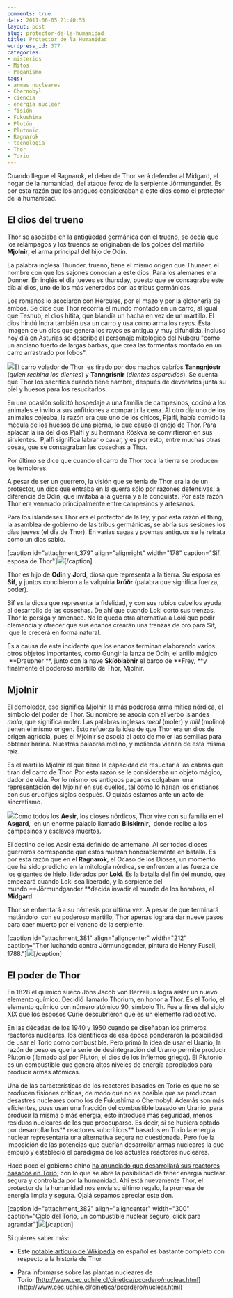 ```yaml
---
comments: true
date: 2011-06-05 21:40:55
layout: post
slug: protector-de-la-humanidad
title: Protector de la Humanidad
wordpress_id: 377
categories:
- misterios
- Mitos
- Paganismo
tags:
- armas nucleares
- Chernobyl
- ciencia
- energía nuclear
- fisión
- Fukushima
- Plutón
- Plutonio
- Ragnarok
- tecnología
- Thor
- Torio
---
```


Cuando llegue el Ragnarok, el deber de Thor será defender al Midgard, el hogar de la humanidad, del ataque feroz de la serpiente Jõrmungander. Es por esta razón que los antiguos consideraban a este dios como el protector de la humanidad.


## El dios del trueno


Thor se asociaba en la antigũedad germánica con el trueno, se decía que los relámpagos y los truenos se originaban de los golpes del martillo **Mjolnir**, el arma principal del hijo de Odín.

La palabra inglesa Thunder, trueno, tiene el mismo origen que Thunaer, el nombre con que los sajones conocían a este dios. Para los alemanes era Donner. En inglés el día jueves es thursday, puesto que se consagraba este día al dios, uno de los más venerados por las tribus germánicas.

Los romanos lo asociaron con Hércules, por el mazo y por la glotonería de ambos. Se dice que Thor recorría el mundo montado en un carro, al igual que Teshub, el dios hitita, que blandía un hacha en vez de un martillo. El dios hindú Indra también usa un carro y usa como arma los rayos. Esta imagen de un dios que genera los rayos es antigua y muy difundida. Incluso hoy día en Asturias se describe al personaje mitológico del Nuberu "como un anciano tuerto de largas barbas, que crea las tormentas montado en un carro arrastrado por lobos".

[![](http://www.akarru.org/blog/wp-content/uploads/2011/06/ElCarroDeThor-268x300.jpg)](http://www.akarru.org/blog/wp-content/uploads/2011/06/ElCarroDeThor.jpg)El carro volador de Thor  es tirado por dos machos cabríos **Tanngnjóstr** (_quien rechina los dientes_) y **Tanngrisnir** (_dientes esparcidos_). Se cuenta que Thor los sacrifica cuando tiene hambre, después de devorarlos junta su piel y huesos para los resucitarlos.

En una ocasión solicitó hospedaje a una familia de campesinos, cocinó a los animales e invito a sus anfitriones a compartir la cena. Al otro día uno de los animales cojeaba, la razón era que uno de los chicos, Pjalfi, había comido la médula de los huesos de una pierna, lo que causó el enojo de Thor. Para aplacar la ira del dios Pjalfi y su hermana Rõskva se convirtieron en sus sirvientes.  Pjalfi significa labrar o cavar, y es por esto, entre muchas otras cosas, que se consagraban las cosechas a Thor.

Por último se dice que cuando el carro de Thor toca la tierra se producen los temblores.

A pesar de ser un guerrero, la visión que se tenía de Thor era la de un protector, un dios que entraba en la guerra sólo por razones defensivas, a diferencia de Odin, que invitaba a la guerra y a la conquista. Por esta razón Thor era venerado principalmente entre campesinos y artesanos.

Para los islandeses Thor era el protector de la ley, y por esta razón el thing, la asamblea de gobierno de las tribus germánicas, se abría sus sesiones los días jueves (el día de Thor). En varias sagas y poemas antiguos se le retrata como un dios sabio.

[caption id="attachment_379" align="alignright" width="178" caption="Sif, esposa de Thor"][![](http://www.akarru.org/blog/wp-content/uploads/2011/06/Sif-223x300.jpg)](http://www.akarru.org/blog/wp-content/uploads/2011/06/Sif.jpg)[/caption]

Thor es hijo de **Odin** y **Jord**, diosa que representa a la tierra. Su esposa es **Sif**, y juntos concibieron a la valquiria **Þrúðr** (palabra que significa fuerza, poder).

Sif es la diosa que representa la fidelidad, y con sus rubios cabellos ayuda al desarrollo de las cosechas. De ahí que cuando Loki cortó sus trenzas, Thor le persiga y amenace. No le queda otra alternativa a Loki que pedir clemencia y ofrecer que sus enanos crearán una trenzas de oro para Sif,  que le crecerá en forma natural.

Es a causa de este incidente que los enanos terminan elaborando varios otros objetos importantes, como Gungir la lanza de Odín, el anillo mágico  **Draupner **, junto con la nave **Skíðblaðnir** el barco de **Frey, **y finalmente el poderoso martillo de Thor, Mjolnir.


## Mjolnir


El demoledor, eso significa Mjolnir, la más poderosa arma mítica nórdica, el símbolo del poder de Thor. Su nombre se asocia con el verbo islandes _mala_, que significa moler. Las palabras inglesas _meal_ (moler) y _mill_ (molino) tienen el mismo origen. Esto refuerza la idea de que Thor era un dios de origen agrícola, pues el Mjolnir se asocia al acto de moler las semillas para obtener harina. Nuestras palabras molino, y molienda vienen de esta misma raiz.

Es el martillo Mjolnir el que tiene la capacidad de resucitar a las cabras que tiran del carro de Thor. Por esta razón se le consideraba un objeto mágico, dador de vida. Por lo mismo los antiguos paganos colgaban  una representación del Mjolnir en sus cuellos, tal como lo harían los cristianos con sus crucifijos siglos después. O quizás estamos ante un acto de sincretismo.

[![](http://www.akarru.org/blog/wp-content/uploads/2011/06/Mjollnir.png)](http://www.akarru.org/blog/wp-content/uploads/2011/06/Mjollnir.png)Como todos los **Aesir**, los dioses nórdicos, Thor vive con su familia en el **Asgard**,  en un enorme palacio llamado **Bilskirnir**,  donde recibe a los campesinos y esclavos muertos.

El destino de los Aesir está definido de antemano. Al ser todos dioses guerreros corresponde que estos mueran honorablemente en batalla. Es por esta razón que en el **Ragnarok**, el Ocaso de los Dioses, un momento que ha sido predicho en la mitología nórdica, se enfrenten a las fuerza de los gigantes de hielo, liderados por **Loki**. Es la batalla del fin del mundo, que empezará cuando Loki sea liberado, y la serpiente del mundo **Jörmundgander **decida invadir el mundo de los hombres, el **Midgard**.

Thor se enfrentará a su némesis por última vez. A pesar de que terminará matándolo  con su poderoso martillo, Thor apenas logrará dar nueve pasos para caer muerto por el veneno de la serpiente.

[caption id="attachment_381" align="aligncenter" width="212" caption="Thor luchando contra Jörmundgander, pintura de Henry Fuseli, 1788."][![](http://www.akarru.org/blog/wp-content/uploads/2011/06/LaUltimaBatallaDeThor-212x300.jpg)](http://www.akarru.org/blog/wp-content/uploads/2011/06/LaUltimaBatallaDeThor.jpg)[/caption]






## El poder de Thor


En 1828 el químico sueco Jöns Jacob von Berzelius logra aislar un nuevo elemento químico. Decidió llamarlo Thorium, en honor a Thor. Es el Torio, el elemento químico con número atómico 90, símbolo Th. Fue a fines del siglo XIX que los esposos Curie descubrieron que es un elemento radioactivo.

En las décadas de los 1940 y 1950 cuando se diseñaban los primeros reactores nucleares, los científicos de esa época ponderaron la posibilidad de usar el Torio como combustible. Pero primó la idea de usar el Uranio, la razón de peso es que la serie de desintegración del Uranio permite producir Plutonio (llamado así por Plutón, el dios de los infiernos griego). El Plutonio es un combustible que genera altos niveles de energía apropiados para producir armas atómicas.

Una de las características de los reactores basados en Torio es que no se producen fisiones críticas, de modo que no es posible que se produzcan desastres nucleares como los de Fukushima o Chernobyl. Además son más eficientes, pues usan una fracción del combustible basado en Uranio, para producir la misma o más energía, esto introduce más seguridad, menos residuos nucleares de los que preocuparse. Es decir, si se hubiera optado por desarrollar los** reactores subcríticos** basados en Torio la energía nuclear representaría una alternativa segura no cuestionada. Pero fue la imposición de las potencias que querían desarrollar armas nucleares la que empujó y estableció el paradigma de los actuales reactores nucleares.

Hace poco el gobierno chino [ha anunciado que desarrollará sus reactores basados en Torio](http://www.google.cl/search?sourceid=chrome&client=ubuntu&channel=cs&ie=UTF-8&q=china+reactores+de+torio), con lo que se abre la posibilidad de tener energía nuclear segura y controlada por la humanidad. Ahí está nuevamente Thor, el protector de la humanidad nos envía su último regalo, la promesa de energía limpia y segura. Ojalá sepamos apreciar este don.

[caption id="attachment_382" align="aligncenter" width="300" caption="Ciclo del Torio, un combustible nuclear seguro, click para agrandar"][![](http://www.akarru.org/blog/wp-content/uploads/2011/06/thoriumCycleNielsen_small-300x190.gif)](http://www.akarru.org/blog/wp-content/uploads/2011/06/thoriumCycleNielsen_small.gif)[/caption]


Si quieres saber más:






	
  * Este [notable artículo de Wikipedia](http://es.wikipedia.org/wiki/Thor) en español es bastante completo con respecto a la historia de Thor

	
  * Para informarse sobre las plantas nucleares de Torio: [http://www.cec.uchile.cl/cinetica/pcordero/nuclear.html](http://www.cec.uchile.cl/cinetica/pcordero/nuclear.html)


